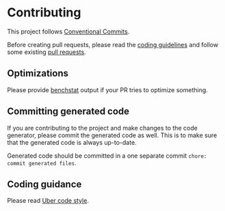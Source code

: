 # Contributing

This project follows [Conventional Commits](https://www.conventionalcommits.org/en/v1.0.0/).

Before creating pull requests, please read the [coding guidelines](https://github.com/uber-go/guide/blob/master/style.md) and
follow some existing [pull requests](https://github.com/morozovcookie/ogen/pulls).

## Optimizations

Please provide [benchstat](https://pkg.go.dev/golang.org/x/perf/cmd/benchstat) output if your PR
tries to optimize something.

## Committing generated code

If you are contributing to the project and make changes to the code generator, please commit the
generated code as well. This is to make sure that the generated code is always up-to-date.

Generated code should be committed in a one separate commit `chore: commit generated files`.

## Coding guidance

Please read [Uber code style](https://github.com/uber-go/guide/blob/master/style.md).
